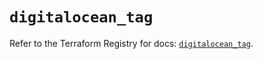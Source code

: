 # `digitalocean_tag`

Refer to the Terraform Registry for docs: [`digitalocean_tag`](https://registry.terraform.io/providers/digitalocean/digitalocean/2.68.0/docs/resources/tag).
